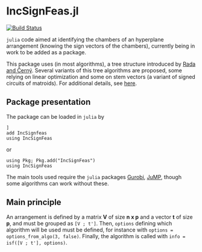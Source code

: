 # IncSignFeas.jl

[![Build Status](https://github.com/BP-J/IncSignFeas.jl/actions/workflows/CI.yml/badge.svg?branch=main)](https://github.com/BP-J/IncSignFeas.jl/actions/workflows/CI.yml?query=branch%3Amain)

`julia` code aimed at identifying the chambers of an hyperplane arrangement (knowing the sign vectors of the chambers), currently being in work to be added as a package.

This package uses (in most algorithms), a tree structure introduced by [Rada and Černý](https://epubs.siam.org/doi/10.1137/15M1027930). 
Several variants of this tree algorithms are proposed, some relying on linear optimization and some on stem vectors (a variant of signed circuits of matroids).
For additional details, see [here](https://inria.hal.science/hal-05002249). 

## Package presentation

The package can be loaded in `julia` by

```
]
add IncSignfeas
using IncSignFeas
```
or 
```
using Pkg; Pkg.add("IncSignFeas")
using IncSignFeas
```

The main tools used require the `julia` packages [Gurobi](https://github.com/jump-dev/Gurobi.jl), [JuMP](https://github.com/jump-dev/JuMP.jl), though some algorithms can work without these. 

## Main principle

An arrangement is defined by a matrix **V** of size **n x p** and a vector **t** of size **p**, and must be grouped as `[V ; t']`.
Then, `options` defining which algorithm will be used must be defined, for instance with `options = options_from_algo(3, false)`.
Finally, the algorithm is called with `info = isf([V ; t'], options)`. 